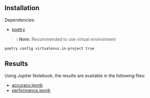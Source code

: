 
## Installation

Dependencies:
* [poetry](https://python-poetry.org/docs/)

> :information_source: **Note:** Recommended to use virtual environment

```bash
poetry config virtualenvs.in-project true
```

## Results

Using Jupiter Notebook, the results are available in the following files:

* [accuracy.ipynb](./accuracy.ipynb)
* [performance.ipynb](./performance.ipynb)

